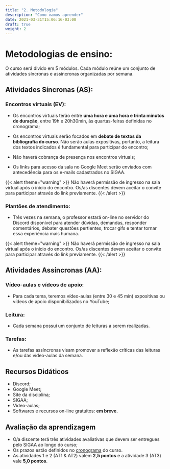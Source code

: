 ```yaml
---
title: "2. Metodologia"
description: "Como vamos aprender"
date: 2021-03-31T15:06:16-03:00
draft: true
weight: 2
---
```


# Metodologias de ensino:

O curso será divido em 5 módulos. Cada módulo reúne um conjunto de atividades síncronas e assíncronas organizadas por semana.

## Atividades Síncronas (AS):

### Encontros virtuais (EV):

- Os encontros virtuais terão entre **uma hora e uma hora e trinta minutos de duração**, entre 19h e 20h30min, às quartas-feiras definidas no cronograma;

- Os encontros virtuais serão focados em **debate de textos da bibliografia do curso**. Não serão aulas expositivas, portanto, a leitura dos textos indicados é fundamental para participar do encontro;

- Não haverá cobrança de presença nos encontros virtuais;
  
- Os links para acesso da sala no Google Meet serão enviados com antecedência para os e-mails cadastrados no SIGAA. 

{{< alert theme="warning" >}} Não haverá permissão de ingresso na sala virtual após o início do encontro. Os/as discentes devem aceitar o convite para participar através do link previamente. {{< /alert >}}

### Plantões de atendimento:

- Três vezes na semana, o professor estará on-line no servidor do Discord disponível para atender dúvidas, demandas, responder comentários, debater questões pertientes, trocar gifs e tentar tornar essa experiência mais humana.
 
 {{< alert theme="warning" >}} Não haverá permissão de ingresso na sala virtual após o início do encontro. Os/as discentes devem aceitar o convite para participar através do link previamente. {{< /alert >}}

## Atividades Assíncronas (AA):

### Vídeo-aulas e vídeos de apoio:

- Para cada tema, teremos vídeo-aulas (entre 30 e 45 min) expositivas ou vídeos de apoio disponibilizados no YouTube;

### Leitura:

- Cada semana possui um conjunto de leituras a serem realizadas.

### Tarefas:

- As tarefas assíncronas visam promover a reflexão críticas das leituras e/ou das vídeo-aulas da semana.

## Recursos Didáticos

- Discord;
- Google Meet;
- Site da disciplina;
- SIGAA;
- Vídeo-aulas;
- Softwares e recursos on-line gratuitos: **em breve.**

## Avaliação da aprendizagem

- O/a discente terá três atividades avaliativas que devem ser entregues pelo SIGAA ao longo do curso;
- Os prazos estão definidos no [cronograma]() do curso.
- As atividades 1 e 2 (AT1 & AT2) valem **2,5 pontos** e a atividade 3 (AT3) vale **5,0 pontos**.